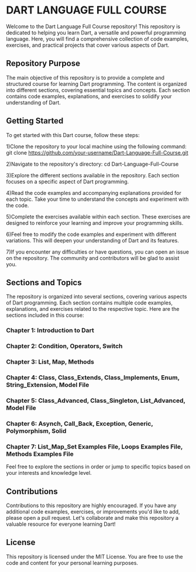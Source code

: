 # DART LANGUAGE FULL COURSE

Welcome to the Dart Language Full Course repository! This repository is dedicated to helping you learn Dart, a versatile and powerful programming language. Here, you will find a comprehensive collection of code examples, exercises, and practical projects that cover various aspects of Dart.

## Repository Purpose

The main objective of this repository is to provide a complete and structured course for learning Dart programming. The content is organized into different sections, covering essential topics and concepts. Each section contains code examples, explanations, and exercises to solidify your understanding of Dart.

## Getting Started

To get started with this Dart course, follow these steps:

1)Clone the repository to your local machine using the following command:
git clone https://github.com/your-username/Dart-Language-Full-Course.git

2)Navigate to the repository's directory:
cd Dart-Language-Full-Course

3)Explore the different sections available in the repository. Each section focuses on a specific aspect of Dart programming.

4)Read the code examples and accompanying explanations provided for each topic. Take your time to understand the concepts and experiment with the code.

5)Complete the exercises available within each section. These exercises are designed to reinforce your learning and improve your programming skills.

6)Feel free to modify the code examples and experiment with different variations. This will deepen your understanding of Dart and its features.

7)If you encounter any difficulties or have questions, you can open an issue on the repository. The community and contributors will be glad to assist you.

## Sections and Topics

The repository is organized into several sections, covering various aspects of Dart programming. Each section contains multiple code examples, explanations, and exercises related to the respective topic. Here are the sections included in this course:

### Chapter 1: Introduction to Dart
### Chapter 2: Condition, Operators, Switch
### Chapter 3: List, Map, Methods
### Chapter 4: Class, Class_Extends, Class_Implements, Enum, String_Extension, Model File
### Chapter 5: Class_Advanced, Class_Singleton, List_Advanced, Model File
### Chapter 6: Asynch, Call_Back, Exception, Generic, Polymorphism, Solid
### Chapter 7: List_Map_Set Examples File, Loops Examples File, Methods Examples File

Feel free to explore the sections in order or jump to specific topics based on your interests and knowledge level.

## Contributions

Contributions to this repository are highly encouraged. If you have any additional code examples, exercises, or improvements you'd like to add, please open a pull request. Let's collaborate and make this repository a valuable resource for everyone learning Dart!

## License

This repository is licensed under the MIT License. You are free to use the code and content for your personal learning purposes.
